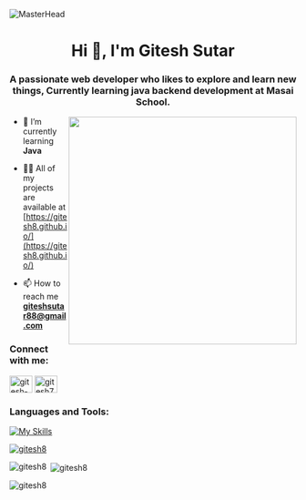 ![MasterHead](https://blogger.googleusercontent.com/img/a/AVvXsEg88LjkBmkLCthYJWQlUuwyFdGcwEgubj24OEVCE0ML9p5Pe-cTNZE21egEYubDp4o1vbW4tfl4maARjgMr1X20U8GqXSeyMtjio5G21UYSjKETVILnqS9ko6teZIXt3oZhwpJDPORjOKvv5xa393g3f-CbaEk7_VuNJXmE3lAZ85ORz5PaWGyNGLdh)

<h1 align="center">Hi 👋, I'm Gitesh Sutar</h1>
<h3 align="center">A passionate web developer who likes to explore and learn new things, Currently learning java backend development at Masai School.</h3>

<img align="right" width="400" src="https://blogger.googleusercontent.com/img/a/AVvXsEh03whFXEUDIFi-0W17bc4mtx4ddvSApCctfQ2NQDTlAm4EljXh_e3YkwqApwlcEfNgMqIV3gas5BfagmLOI7-CVGX43_s8ZHfbxSRVFBqIyS9eib7iMxVVTZ_0nd20h61-wjkQ8otqKMy9HakwIy4_h6RUdUdlsx_dKFvXw-h83opFSJibJ3jhP860">

- 🌱 I’m currently learning **Java**

- 👨‍💻 All of my projects are available at [https://gitesh8.github.io/](https://gitesh8.github.io/)

- 📫 How to reach me **giteshsutar88@gmail.com**

<h3 align="left">Connect with me:</h3>

<p align="left">
<a href="https://linkedin.com/in/gitesh-sutar" target="blank"><img align="center" src="https://raw.githubusercontent.com/rahuldkjain/github-profile-readme-generator/master/src/images/icons/Social/linked-in-alt.svg" alt="gitesh-sutar" height="30" width="40" /></a>
<a href="https://www.leetcode.com/gitesh7" target="blank"><img align="center" src="https://raw.githubusercontent.com/rahuldkjain/github-profile-readme-generator/master/src/images/icons/Social/leet-code.svg" alt="gitesh7" height="30" width="40" /></a>
</p>

<h3 align="left">Languages and Tools:</h3>

[![My Skills](https://skillicons.dev/icons?i=java,spring,mysql,github,hibernate,css,vscode&theme=light)](https://skillicons.dev)

<p align="left"> <a href="https://github.com/ryo-ma/github-profile-trophy"><img src="https://github-profile-trophy.vercel.app/?username=gitesh8" alt="gitesh8" /></a> </p>

<p><img align="left" src="https://github-readme-stats.vercel.app/api/top-langs?username=gitesh8&show_icons=true&locale=en&layout=compact" alt="gitesh8" /></p>

<p>&nbsp;<img align="center" src="https://github-readme-stats.vercel.app/api?username=gitesh8" alt="gitesh8" /></p>

<p><img align="center" src="https://github-readme-streak-stats.herokuapp.com/?user=gitesh8" alt="gitesh8" /></p>
